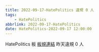 ```yaml
---
title: 2022-09-17-HatePolitics 違規 0 人
tags:
    - HatePolitics
abbrlink: 2022-09-17-HatePolitics
date: HatePolitics-2022-09-17 12:00:00
---
```

HatePolitics 板 [板規連結](https://www.ptt.cc/bbs/HatePolitics/M.1617115262.A.D60.html)
昨天違規 0 人

